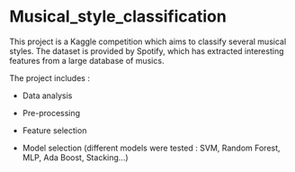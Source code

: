 # Musical_style_classification

This project is a Kaggle competition which aims to classify several musical styles. The dataset is provided by Spotify, which has extracted interesting features from a large database of musics.

The project includes :

- Data analysis

- Pre-processing

- Feature selection

- Model selection (different models were tested : SVM, Random Forest, MLP, Ada Boost, Stacking...)



